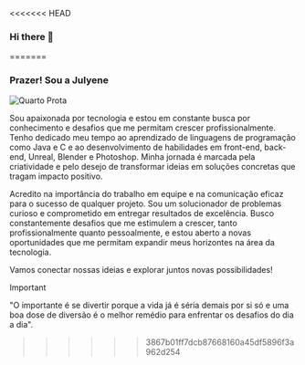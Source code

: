 <<<<<<< HEAD
### Hi there 👋

<!--
**Jullyene/Jullyene** is a ✨ _special_ ✨ repository because its `README.md` (this file) appears on your GitHub profile.

Here are some ideas to get you started:

- 🔭 I’m currently working on ...
- 🌱 I’m currently learning ...
- 👯 I’m looking to collaborate on ...
- 🤔 I’m looking for help with ...
- 💬 Ask me about ...
- 📫 How to reach me: ...
- 😄 Pronouns: ...
- ⚡ Fun fact: ...
-->
=======
### Prazer! Sou a Julyene
![Quarto Prota](https://github.com/Jullyene/Jullyene/assets/160196619/53a4c9d8-bab5-48a3-9976-57cd678f2ce1)

<div>

Sou apaixonada por tecnologia e estou em constante busca por conhecimento e desafios que me permitam crescer profissionalmente. Tenho dedicado meu tempo ao aprendizado de linguagens de programação como Java e C e ao desenvolvimento de habilidades em front-end, back-end, Unreal, Blender e Photoshop. Minha jornada é marcada pela criatividade e pelo desejo de transformar ideias em soluções concretas que tragam impacto positivo.

Acredito na importância do trabalho em equipe e na comunicação eficaz para o sucesso de qualquer projeto. Sou um solucionador de problemas curioso e comprometido em entregar resultados de excelência. Busco constantemente desafios que me estimulem a crescer, tanto profissionalmente quanto pessoalmente, e estou aberto a novas oportunidades que me permitam expandir meus horizontes na área da tecnologia.

Vamos conectar nossas ideias e explorar juntos novas possibilidades!


</div>

> [!IMPORTANT]
> "O importante é se divertir porque a vida já é séria demais por si só e uma boa dose de diversão é o melhor remédio para enfrentar os desafios do dia a dia".
> 
>>>>>>> 3867b01ff7dcb87668160a45df5896f3a962d254
